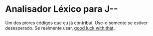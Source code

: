 # Analisador Léxico para J--

Um dos piores códigos que eu já contribuí. Use-o somente se estiver desesperado. Se realmente usar, [good luck with that](./LICENSE).


